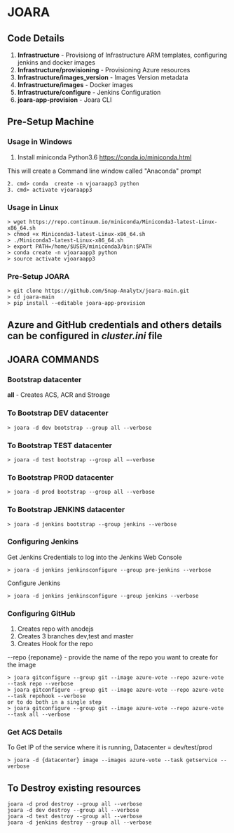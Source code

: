 # JOARA

## Code Details

1. **Infrastructure** - Provisiong of Infrastructure ARM templates, configuring jenkins and docker images
2. **Infrastructure/provisioning** - Provisioning Azure resources
3. **Infrastructure/images_version** - Images Version metadata
4. **Infrastructure/images** - Docker images
5. **Infrastructure/configure** - Jenkins Configuration
6. **joara-app-provision** - Joara CLI


## Pre-Setup Machine

### Usage in Windows

1. Install miniconda Python3.6 https://conda.io/miniconda.html

This will create a Command line window called "Anaconda" prompt

```shell
2. cmd> conda  create -n vjoaraapp3 python
3. cmd> activate vjoaraapp3
```

### Usage in Linux


```shell
> wget https://repo.continuum.io/miniconda/Miniconda3-latest-Linux-x86_64.sh
> chmod +x Miniconda3-latest-Linux-x86_64.sh
> ./Miniconda3-latest-Linux-x86_64.sh
> export PATH=/home/$USER/miniconda3/bin:$PATH
> conda create -n vjoaraapp3 python
> source activate vjoaraapp3
```

### Pre-Setup JOARA

```shell
> git clone https://github.com/Snap-Analytx/joara-main.git
> cd joara-main
> pip install --editable joara-app-provision
```

## Azure and GitHub credentials and others details can be configured in ***cluster.ini*** file

## JOARA COMMANDS

### Bootstrap datacenter

**all** - Creates ACS, ACR and Stroage

### To Bootstrap DEV datacenter

```shell
> joara -d dev bootstrap --group all --verbose
```

### To Bootstrap TEST datacenter

```shell
> joara -d test bootstrap --group all –-verbose
```

### To Bootstrap PROD datacenter

```shell
> joara -d prod bootstrap --group all --verbose
```

### To Bootstrap JENKINS datacenter

```shell
> joara -d jenkins bootstrap --group jenkins --verbose
```

### Configuring Jenkins

Get Jenkins Credentials to log into the Jenkins Web Console
```shell
> joara -d jenkins jenkinsconfigure --group pre-jenkins --verbose
```

Configure Jenkins 

```shell
> joara -d jenkins jenkinsconfigure --group jenkins --verbose
```

### Configuring GitHub

1. Creates repo with anodejs
2. Creates 3 branches dev,test and master
3. Creates Hook for the repo

--repo {reponame} - provide the name of the repo you want to create for the image

```shell
> joara gitconfigure --group git --image azure-vote --repo azure-vote  --task repo --verbose
> joara gitconfigure --group git --image azure-vote --repo azure-vote --task repohook --verbose
or to do both in a single step
> joara gitconfigure --group git --image azure-vote --repo azure-vote --task all --verbose
```

### Get ACS Details

To Get IP of the service where it is running, Datacenter = dev/test/prod

```shell
> joara -d {datacenter} image --images azure-vote --task getservice --verbose
```


## To Destroy existing resources

```shell
joara -d prod destroy --group all --verbose
joara -d dev destroy --group all --verbose
joara -d test destroy --group all --verbose
joara -d jenkins destroy --group all --verbose
```
